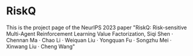 # RiskQ

This is the project page of the NeurIPS 2023 paper "RiskQ: Risk-sensitive Multi-Agent Reinforcement Learning Value Factorization, Siqi Shen · Chennan Ma · Chao Li · Weiquan Liu · Yongquan Fu · Songzhu Mei · Xinwang Liu · Cheng Wang"
